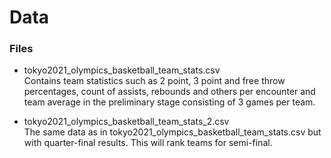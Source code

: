 # Data

### Files
* tokyo2021_olympics_basketball_team_stats.csv  
  Contains team statistics such as 2 point, 3 point and free throw percentages, count of assists,
  rebounds and others per encounter and team average in the preliminary stage consisting of 3 games per team.  
  
* tokyo2021_olympics_basketball_team_stats_2.csv  
  The same data as in tokyo2021_olympics_basketball_team_stats.csv but with quarter-final results. This will rank teams for semi-final.  
